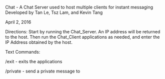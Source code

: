 Chat - A Chat Server used to host multiple clients for instant messaging
Developed by Tan Le, Tsz Lam, and Kevin Tang

April 2, 2016

Directions:
Start by running the Chat_Server. An IP address will be returned to the host.
Then run the Chat_Client applications as needed, and enter the IP Address obtained by the host.

Text Commands:

/exit - exits the applications

/private <name> <message> - send a private message to <name>
